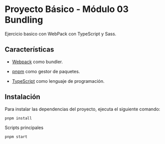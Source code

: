 # Proyecto Básico - Módulo 03 Bundling

Ejercicio basico con WebPack con TypeScript y Sass.

## Características

- [Webpack](https://webpack.js.org/) como bundler.

- [pnpm](https://pnpm.io/) como gestor de paquetes.

- [TypeScript](https://www.typescriptlang.org/) como lenguaje de programación.

## Instalación

Para instalar las dependencias del proyecto, ejecuta el siguiente comando:

```shell
pnpm install
```

Scripts principales

```shell
pnpm start
```
